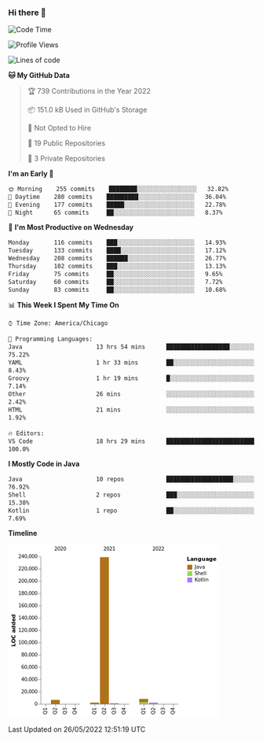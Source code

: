 ### Hi there 👋


<!--START_SECTION:waka-->
![Code Time](http://img.shields.io/badge/Code%20Time-2%2C274%20hrs%2022%20mins-blue)

![Profile Views](http://img.shields.io/badge/Profile%20Views-0-blue)

![Lines of code](https://img.shields.io/badge/From%20Hello%20World%20I%27ve%20Written-259%20Thousand%20lines%20of%20code-blue)

**🐱 My GitHub Data** 

> 🏆 739 Contributions in the Year 2022
 > 
> 📦 151.0 kB Used in GitHub's Storage 
 > 
> 🚫 Not Opted to Hire
 > 
> 📜 19 Public Repositories 
 > 
> 🔑 3 Private Repositories  
 > 
**I'm an Early 🐤** 

```text
🌞 Morning    255 commits    ████████░░░░░░░░░░░░░░░░░   32.82% 
🌆 Daytime    280 commits    █████████░░░░░░░░░░░░░░░░   36.04% 
🌃 Evening    177 commits    █████░░░░░░░░░░░░░░░░░░░░   22.78% 
🌙 Night      65 commits     ██░░░░░░░░░░░░░░░░░░░░░░░   8.37%

```
📅 **I'm Most Productive on Wednesday** 

```text
Monday       116 commits    ███░░░░░░░░░░░░░░░░░░░░░░   14.93% 
Tuesday      133 commits    ████░░░░░░░░░░░░░░░░░░░░░   17.12% 
Wednesday    208 commits    ██████░░░░░░░░░░░░░░░░░░░   26.77% 
Thursday     102 commits    ███░░░░░░░░░░░░░░░░░░░░░░   13.13% 
Friday       75 commits     ██░░░░░░░░░░░░░░░░░░░░░░░   9.65% 
Saturday     60 commits     ██░░░░░░░░░░░░░░░░░░░░░░░   7.72% 
Sunday       83 commits     ██░░░░░░░░░░░░░░░░░░░░░░░   10.68%

```


📊 **This Week I Spent My Time On** 

```text
⌚︎ Time Zone: America/Chicago

💬 Programming Languages: 
Java                     13 hrs 54 mins      ██████████████████░░░░░░░   75.22% 
YAML                     1 hr 33 mins        ██░░░░░░░░░░░░░░░░░░░░░░░   8.43% 
Groovy                   1 hr 19 mins        █░░░░░░░░░░░░░░░░░░░░░░░░   7.14% 
Other                    26 mins             ░░░░░░░░░░░░░░░░░░░░░░░░░   2.42% 
HTML                     21 mins             ░░░░░░░░░░░░░░░░░░░░░░░░░   1.92%

🔥 Editors: 
VS Code                  18 hrs 29 mins      █████████████████████████   100.0%

```

**I Mostly Code in Java** 

```text
Java                     10 repos            ███████████████████░░░░░░   76.92% 
Shell                    2 repos             ███░░░░░░░░░░░░░░░░░░░░░░   15.38% 
Kotlin                   1 repo              ██░░░░░░░░░░░░░░░░░░░░░░░   7.69%

```


**Timeline**

![Chart not found](https://raw.githubusercontent.com/powercasgamer/powercasgamer/master/charts/bar_graph.png) 


 Last Updated on 26/05/2022 12:51:19 UTC
<!--END_SECTION:waka-->
